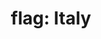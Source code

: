 ---
layout: flags
title: "flag: Italy"
emoji: flag_italy
permalink: 🇮🇹.html
image: assets/img/3moji/flag_italy.png
---